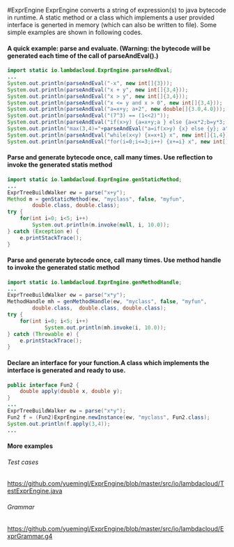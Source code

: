 #ExprEngine
ExprEngine converts a string of expression(s) to java bytecode in runtime. A static method or a class which implements a user provided interface is generted in memory (which can also be written to file). Some simple examples are shown in following codes.  

#### A quick example: parse and evaluate. (Warning: the bytecode will be generated each time of the call of parseAndEval().)
```Java
import static io.lambdacloud.ExprEngine.parseAndEval;
...
System.out.println(parseAndEval("-x", new int[]{3}));
System.out.println(parseAndEval("x + y", new int[]{3,4}));
System.out.println(parseAndEval("x > y", new int[]{3,4}));
System.out.println(parseAndEval("x <= y and x > 0", new int[]{3,4}));
System.out.println(parseAndEval("a=x+y; a+2", new double[]{3.0,4.0}));
System.out.println(parseAndEval("(7^3) == (1<<2)"));
System.out.println(parseAndEval("if(x>y) {a=x+y;a } else {a=x*2;b=y*3; if(x<0) {x-1} else {a+b} }", new double[]{3,4}));
System.out.println("max(3,4)="+parseAndEval("a=if(x>y) {x} else {y}; a", new int[]{3,4}));
System.out.println(parseAndEval("while(x<y) {x=x+1} x", new int[]{1,4}));
System.out.println(parseAndEval("for(i=0;i<=3;i++) {x+=i} x", new int[]{2}));

```

####  Parse and generate bytecode once, call many times. Use reflection to invoke the generated statis method

```Java
import static io.lambdacloud.ExprEngine.genStaticMethod;
...
ExprTreeBuildWalker ew = parse("x+y");
Method m = genStaticMethod(ew, "myclass", false, "myfun", 
		double.class, double.class);
try {
	for(int i=0; i<5; i++)
		System.out.println(m.invoke(null, i, 10.0));
} catch (Exception e) {
	e.printStackTrace();
}
```
	
#### Parse and generate bytecode once, call many times. Use method handle to invoke the generated static method
```Java
import static io.lambdacloud.ExprEngine.genMethodHandle;
...
ExprTreeBuildWalker ew = parse("x*y");
MethodHandle mh = genMethodHandle(ew, "myclass", false, "myfun", 
		double.class,  double.class, double.class);
try {
	for(int i=0; i<5; i++)
			System.out.println(mh.invoke(i, 10.0));
} catch (Throwable e) {
	e.printStackTrace();
}
```

#### Declare an interface for your function.A class which implements the interface is generated and ready to use.
```Java
public interface Fun2 {
	double apply(double x, double y);
}
...
ExprTreeBuildWalker ew = parse("x*y");
Fun2 f = (Fun2)ExprEngine.newInstance(ew, "myclass", Fun2.class);
System.out.println(f.apply(3,4));
...

```

#### More examples
###### Test cases
https://github.com/yuemingl/ExprEngine/blob/master/src/io/lambdacloud/TestExprEngine.java
###### Grammar
https://github.com/yuemingl/ExprEngine/blob/master/src/io/lambdacloud/ExprGrammar.g4

